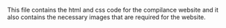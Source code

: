 This file contains the html and css code for the compilance website and it also contains the necessary images that are required for the website.
